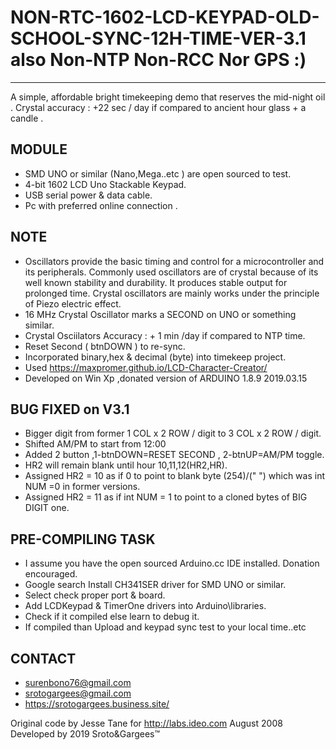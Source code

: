 # NON-RTC-1602-LCD-KEYPAD-OLD-SCHOOL-SYNC-12H-TIME-VER-3.1 also Non-NTP Non-RCC Nor GPS :)
-------------------------------------------------------------------------------------------------------

A simple, affordable bright timekeeping demo that reserves the mid-night oil .
Crystal accuracy : +22 sec / day if compared to ancient hour glass + a candle .

MODULE
---------------------------------------------------------------------------------------------------------
- SMD UNO or similar (Nano,Mega..etc ) are open sourced to test.
- 4-bit 1602 LCD Uno Stackable Keypad.
- USB serial power & data cable.
- Pc with preferred online connection .

NOTE
----------------------------------------------------------------------------------------------------------
- Oscillators provide the basic timing and control for a microcontroller 
  and its peripherals. Commonly used oscillators are of crystal because of
  its well known stability and durability. It produces stable output for 
  prolonged time. Crystal oscillators are mainly works under the principle 
  of Piezo electric effect.
- 16 MHz Crystal Oscillator marks a SECOND on UNO or something similar.
- Crystal Osciilators Accuracy : + 1 min /day if compared to NTP time.
- Reset Second ( btnDOWN ) to re-sync.
- Incorporated binary,hex & decimal (byte) into timekeep project.
- Used https://maxpromer.github.io/LCD-Character-Creator/
- Developed on Win Xp ,donated version of ARDUINO 1.8.9 2019.03.15

BUG FIXED on V3.1
-------------------------------------------------------------------------------------------------------------
- Bigger digit from former 1 COL x 2 ROW / digit to 3 COL x 2 ROW / digit.
- Shifted AM/PM to start from 12:00 
- Added 2 button ,1-btnDOWN=RESET SECOND , 2-btnUP=AM/PM toggle.
- HR2 will remain blank until hour 10,11,12(HR2,HR).
- Assigned HR2 = 10 as if 0 to point to blank byte (254)/(" ") which was int NUM =0 in former versions.
- Assigned HR2 = 11 as if int NUM = 1 to point to a cloned bytes of BIG DIGIT one.

PRE-COMPILING TASK
--------------------------------------------------------------------------------------------------------------
- I assume you have the open sourced Arduino.cc IDE installed. Donation encouraged.
- Google search Install CH341SER driver for SMD UNO or similar.
- Select check proper port & board.
- Add LCDKeypad & TimerOne drivers into Arduino\libraries.
- Check if it compiled else learn to debug it.
- If compiled than Upload and keypad sync test to your local time..etc

CONTACT 
---------------------------------------------------------------------------------------------------------------
- surenbono76@gmail.com
- srotogargees@gmail.com
- https://srotogargees.business.site/

Original code by Jesse Tane for http://labs.ideo.com August 2008
Developed by 2019 Sroto&Gargees™




